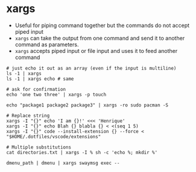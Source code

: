 # xargs

- Useful for piping command together but the commands do not accept piped input
- `xargs` can take the output from one command and send it to another command as parameters.
- `xargs` accepts piped input or file input and uses it to feed another command

```shell
# just echo it out as an array (even if the input is multiline)
ls -1 | xargs
ls -1 | xargs echo # same
```

```shell
# ask for confirmation
echo 'one two three' | xargs -p touch
```

```shell
echo "package1 package2 package3" | xargs -ro sudo pacman -S
```

```shell
# Replace string
xargs -I "{}" echo 'I am {}!' <<< 'Henrique'
xargs -I "{}" echo Blah {} blabla {} < <(seq 1 5)
xargs -I "{}" code --install-extension {} --force < "$HOME/.dotfiles/vscode/extensions"

# Multiple substitutions
cat directories.txt | xargs -I % sh -c 'echo %; mkdir %'
```

```shell
dmenu_path | dmenu | xargs swaymsg exec --
```
